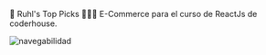 🎹 Ruhl's Top Picks
👩🏻‍💻 E-Commerce para el curso de ReactJs de coderhouse.

![navegabilidad](https://raw.githubusercontent.com/paularuhl/tiendita-ruhl/main/top-picks-nav-test.gif "Navegabilidad Gif")
